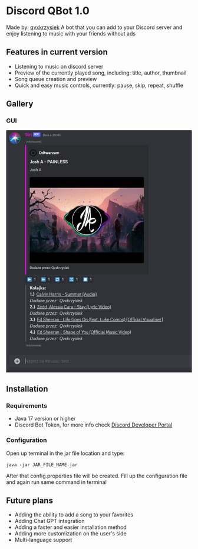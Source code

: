 # Discord QBot 1.0
Made by: [qvxkrzysiek](https://github.com/qvxkrzysiek)
A bot that you can add to your Discord server and enjoy listening to music with your friends without ads

## Features in current version
- Listening to music on discord server
- Preview of the currently played song, including: title, author, thumbnail
- Song queue creation and preview
- Quick and easy music controls, currently: pause, skip, repeat, shuffle

## Gallery

### GUI
![GUI INTERFACE](https://raw.githubusercontent.com/qvxkrzysiek/QBot/master/docs/Discord1.png)

## Installation

### Requirements
- Java 17 version or higher
- Discord Bot Token, for more info check [Discord Developer Portal](https://discord.com/developers/docs/intro)

### Configuration
Open up terminal in the jar file location and type:
```shell
java -jar JAR_FILE_NAME.jar
```
After that config.properties file will be created. Fill up the configuration file and again run same command in terminal

## Future plans
- Adding the ability to add a song to your favorites
- Adding Chat GPT integration
- Adding a faster and easier installation method
- Adding more customization on the user's side
- Multi-language support
